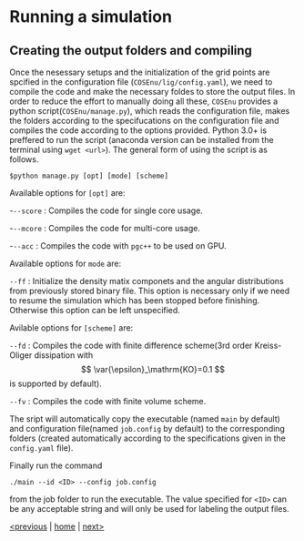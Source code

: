 # Running a simulation

## Creating the output folders and compiling

Once the nesessary setups and the initialization of the grid points are spcified in the configuration file (`COSEnu/lig/config.yaml`), we need to compile the code and make the necessary foldes to store the output files. In order to reduce the effort to manually doing all these, `COSEnu` provides a python script(`COSEnu/manage.py`), which reads the configuration file, makes the folders according to the specifucations on the configuration file and compiles the code according to the options provided. Python 3.0+ is preffered to run the script (anaconda version can be installed from the terminal using `wget <url>`). The general form of using the script is as follows. 

`$python manage.py [opt] [mode] [scheme]`

Available options for `[opt]` are:

-`--score` : Compiles the code for single core usage.

-`--mcore` : Compiles the code for multi-core usage.

-`--acc` : Compiles the code with `pgc++` to be used on GPU.

Available options for `mode` are:

`--ff` : Initialize the density matix componets and the angular distributions from previously stored binary file. This option is necessary only if we need to resume the simulation which has been stopped before finishing. Otherwise this option can be left unspecified.

Avilable options for `[scheme]` are: 

`--fd` : Compiles the code with finite difference scheme(3rd order Kreiss-Oliger dissipation with $$ \var{\epsilon}_\mathrm{KO}=0.1 $$ is supported by default).

`--fv` : Compiles the code with finite volume scheme.

The sript will automatically copy the executable (named `main` by default) and configuration file(named `job.config` by default) to the corresponding folders (created automatically according to the specifications given in the `config.yaml` file). 

Finally run the command

`./main --id <ID> --config job.config`

from the job folder to run the executable. The value specified for `<ID>` can be any acceptable string and will only be used for labeling the output files.  

[<previous](usage.md)  &#124;  [home](index.md)  &#124;  [next>](example.md) 
